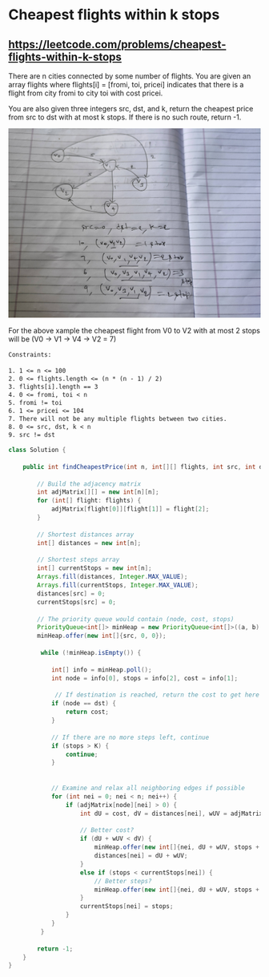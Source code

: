 # Cheapest flights within k stops
## https://leetcode.com/problems/cheapest-flights-within-k-stops

There are n cities connected by some number of flights. You are given an array flights where flights[i] = [fromi, toi, pricei] indicates that there is a flight from city fromi to city toi with cost pricei.

You are also given three integers src, dst, and k, return the cheapest price from src to dst with at most k stops. If there is no such route, return -1.

!["Cheapest flights within K stops"](cheapest-flights-within-k-stops-example.jpg?raw=true "Cheapest flights within K Stops")

For the above xample the cheapest flight from V0 to V2 with at most 2 stops will be (V0 -> V1 -> V4 -> V2 = 7)

```
Constraints:

1. 1 <= n <= 100
2. 0 <= flights.length <= (n * (n - 1) / 2)
3. flights[i].length == 3
4. 0 <= fromi, toi < n
5. fromi != toi
6. 1 <= pricei <= 104
7. There will not be any multiple flights between two cities.
8. 0 <= src, dst, k < n
9. src != dst
```

```java
class Solution {
    
    public int findCheapestPrice(int n, int[][] flights, int src, int dst, int K) {
     
        // Build the adjacency matrix
        int adjMatrix[][] = new int[n][n];
        for (int[] flight: flights) {
            adjMatrix[flight[0]][flight[1]] = flight[2];
        }
        
        // Shortest distances array
        int[] distances = new int[n];
        
        // Shortest steps array
        int[] currentStops = new int[n];
        Arrays.fill(distances, Integer.MAX_VALUE);
        Arrays.fill(currentStops, Integer.MAX_VALUE);
        distances[src] = 0;
        currentStops[src] = 0;
        
        // The priority queue would contain (node, cost, stops)
        PriorityQueue<int[]> minHeap = new PriorityQueue<int[]>((a, b) -> a[1] - b[1]);
        minHeap.offer(new int[]{src, 0, 0});
        
         while (!minHeap.isEmpty()) {
             
            int[] info = minHeap.poll();
            int node = info[0], stops = info[2], cost = info[1];
             
             // If destination is reached, return the cost to get here
            if (node == dst) {
                return cost;
            }
             
            // If there are no more steps left, continue 
            if (stops > K) {
                continue;
            }
             
             
            // Examine and relax all neighboring edges if possible 
            for (int nei = 0; nei < n; nei++) {
                if (adjMatrix[node][nei] > 0) {
                    int dU = cost, dV = distances[nei], wUV = adjMatrix[node][nei];
                    
                    // Better cost?
                    if (dU + wUV < dV) {
                        minHeap.offer(new int[]{nei, dU + wUV, stops + 1});
                        distances[nei] = dU + wUV;
                    }
                    else if (stops < currentStops[nei]) {
                        // Better steps?
                        minHeap.offer(new int[]{nei, dU + wUV, stops + 1});
                    }
                    currentStops[nei] = stops;
                }
            }
         }
        
        return -1;
    }
}
```
